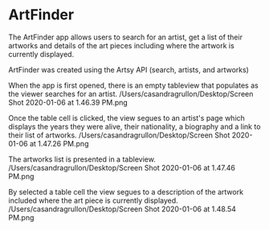 # ArtFinder

The ArtFinder app allows users to search for an artist, get a list of their artworks
and details of the art pieces including where the artwork is currently displayed.

ArtFinder was created using the Artsy API (search, artists, and artworks)

When the app is first opened, there is an empty tableview that populates as the viewer searches for an artist.
/Users/casandragrullon/Desktop/Screen Shot 2020-01-06 at 1.46.39 PM.png

Once the table cell is clicked, the view segues to an artist's page which displays the years they were alive, their nationality, a biography and a link to their list of artworks.
/Users/casandragrullon/Desktop/Screen Shot 2020-01-06 at 1.47.26 PM.png

The artworks list is presented in a tableview.
/Users/casandragrullon/Desktop/Screen Shot 2020-01-06 at 1.47.46 PM.png

By selected a table cell the view segues to a description of the artwork included where the art piece is currently displayed.
/Users/casandragrullon/Desktop/Screen Shot 2020-01-06 at 1.48.54 PM.png

